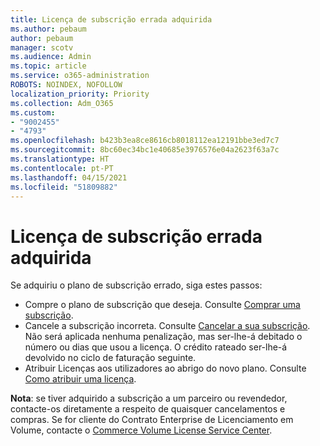 ```yaml
---
title: Licença de subscrição errada adquirida
ms.author: pebaum
author: pebaum
manager: scotv
ms.audience: Admin
ms.topic: article
ms.service: o365-administration
ROBOTS: NOINDEX, NOFOLLOW
localization_priority: Priority
ms.collection: Adm_O365
ms.custom:
- "9002455"
- "4793"
ms.openlocfilehash: b423b3ea8ce8616cb8018112ea12191bbe3ed7c7
ms.sourcegitcommit: 8bc60ec34bc1e40685e3976576e04a2623f63a7c
ms.translationtype: HT
ms.contentlocale: pt-PT
ms.lasthandoff: 04/15/2021
ms.locfileid: "51809882"
---
```

# <a name="purchased-wrong-subscription-license"></a>Licença de subscrição errada adquirida

Se adquiriu o plano de subscrição errado, siga estes passos:

- Compre o plano de subscrição que deseja. Consulte [Comprar uma subscrição](https://docs.microsoft.com/alchemyinsights/buy-a-subscription-to-office-365-for-business).
- Cancele a subscrição incorreta. Consulte [Cancelar a sua subscrição](https://docs.microsoft.com/alchemyinsights/canceling-your-office-365-subscription).
Não será aplicada nenhuma penalização, mas ser-lhe-á debitado o número ou dias que usou a licença. O crédito rateado ser-lhe-á devolvido no ciclo de faturação seguinte.
- Atribuir Licenças aos utilizadores ao abrigo do novo plano. Consulte [Como atribuir uma licença](https://docs.microsoft.com/alchemyinsights/how-to-assign-a-license-to-a-user).

**Nota**: se tiver adquirido a subscrição a um parceiro ou revendedor, contacte-os diretamente a respeito de quaisquer cancelamentos e compras. Se for cliente do Contrato Enterprise de Licenciamento em Volume, contacte o [Commerce Volume License Service Center](https://support.microsoft.com/help/4471406/how-to-contact-the-microsoft-volume-licensing-service-center).

